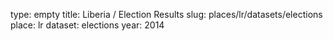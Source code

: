 type: empty
title: Liberia / Election Results
slug: places/lr/datasets/elections
place: lr
dataset: elections
year: 2014
